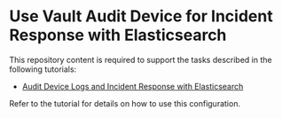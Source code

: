 # Use Vault Audit Device for Incident Response with Elasticsearch

This repository content is required to support the tasks described in the following tutorials:

- [Audit Device Logs and Incident Response with Elasticsearch](https://learn.hashicorp.com/tutorials/vault/audit-device-with-elasticsearch)

Refer to the tutorial for details on how to use this configuration.
